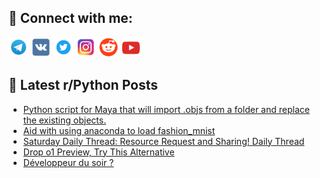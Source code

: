 ## 🔎 Connect with me:
[<img src="https://github.com/bullbesh/bullbesh/blob/main/images/Telegram.png" width="32" height="32" />](https://t.me/bullbesh)
[<img src="https://github.com/bullbesh/bullbesh/blob/main/images/VK.png" width="32" height="32" />](https://vk.com/bullbesh)
[<img src="https://github.com/bullbesh/bullbesh/blob/main/images/Twitter.png" width="32" height="32" />](https://twitter.com/bullbesh1)
[<img src="https://github.com/bullbesh/bullbesh/blob/main/images/Instagram.png" width="32" height="32" />](https://www.instagram.com/bullbesh)
[<img src="https://github.com/bullbesh/bullbesh/blob/main/images/Reddit.png" width="32" height="32" />](https://www.reddit.com/user/bullbesh)
[<img src="https://github.com/bullbesh/bullbesh/blob/main/images/YouTube.png" width="32" height="32" />](https://www.youtube.com/channel/UCtfjRs6uzgq5mfm8S06WTcg)

## 📕 Latest r/Python Posts
<!-- BLOG-POST-LIST:START -->
- [Python script for Maya that will import .objs from a folder and replace the existing objects.](https://www.reddit.com/r/Python/comments/1g6xs2y/python_script_for_maya_that_will_import_objs_from/)
- [Aid with using anaconda to load fashion_mnist](https://www.reddit.com/r/Python/comments/1g6wjqj/aid_with_using_anaconda_to_load_fashion_mnist/)
- [Saturday Daily Thread: Resource Request and Sharing! Daily Thread](https://www.reddit.com/r/Python/comments/1g6wbs0/saturday_daily_thread_resource_request_and/)
- [Drop o1 Preview, Try This Alternative](https://www.reddit.com/r/Python/comments/1g6qeh9/drop_o1_preview_try_this_alternative/)
- [Développeur du soir ?](https://www.reddit.com/r/Python/comments/1g6pg1d/développeur_du_soir/)
<!-- BLOG-POST-LIST:END -->
